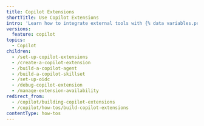 ```yaml
---
title: Copilot Extensions
shortTitle: Use Copilot Extensions
intro: 'Learn how to integrate external tools with {% data variables.product.prodname_copilot_short %}.'
versions:
  feature: copilot
topics:
  - Copilot
children:
  - /set-up-copilot-extensions
  - /create-a-copilot-extension
  - /build-a-copilot-agent
  - /build-a-copilot-skillset
  - /set-up-oidc
  - /debug-copilot-extension
  - /manage-extension-availability
redirect_from:
  - /copilot/building-copilot-extensions
  - /copilot/how-tos/build-copilot-extensions
contentType: how-tos
---
```



